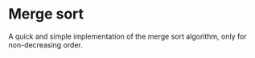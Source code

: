 # Merge sort

A quick and simple implementation of the merge sort algorithm, only for non-decreasing order.